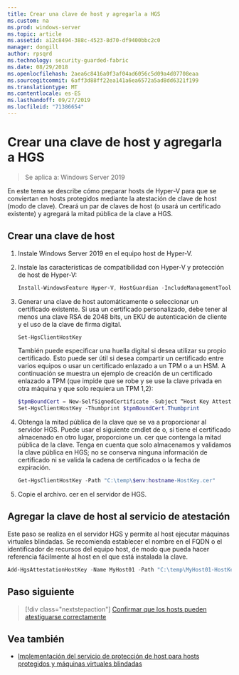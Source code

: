 ```yaml
---
title: Crear una clave de host y agregarla a HGS
ms.custom: na
ms.prod: windows-server
ms.topic: article
ms.assetid: a12c8494-388c-4523-8d70-df9400bbc2c0
manager: dongill
author: rpsqrd
ms.technology: security-guarded-fabric
ms.date: 08/29/2018
ms.openlocfilehash: 2aea6c8416a0f3af04ad6056c5d09a4d07708eaa
ms.sourcegitcommit: 6aff3d88ff22ea141a6ea6572a5ad8dd6321f199
ms.translationtype: MT
ms.contentlocale: es-ES
ms.lasthandoff: 09/27/2019
ms.locfileid: "71386654"
---
```

# <a name="create-a-host-key-and-add-it-to-hgs"></a>Crear una clave de host y agregarla a HGS

>Se aplica a: Windows Server 2019


En este tema se describe cómo preparar hosts de Hyper-V para que se conviertan en hosts protegidos mediante la atestación de clave de host (modo de clave). Creará un par de claves de host (o usará un certificado existente) y agregará la mitad pública de la clave a HGS.

## <a name="create-a-host-key"></a>Crear una clave de host

1.  Instale Windows Server 2019 en el equipo host de Hyper-V.
2.  Instale las características de compatibilidad con Hyper-V y protección de host de Hyper-V:

    ```powershell
    Install-WindowsFeature Hyper-V, HostGuardian -IncludeManagementTools -Restart
    ``` 

3.  Generar una clave de host automáticamente o seleccionar un certificado existente. Si usa un certificado personalizado, debe tener al menos una clave RSA de 2048 bits, un EKU de autenticación de cliente y el uso de la clave de firma digital.

    ```powershell
    Set-HgsClientHostKey
    ```

    También puede especificar una huella digital si desea utilizar su propio certificado. 
    Esto puede ser útil si desea compartir un certificado entre varios equipos o usar un certificado enlazado a un TPM o a un HSM. A continuación se muestra un ejemplo de creación de un certificado enlazado a TPM (que impide que se robe y se use la clave privada en otra máquina y que solo requiera un TPM 1,2):

    ```powershell
    $tpmBoundCert = New-SelfSignedCertificate -Subject “Host Key Attestation ($env:computername)” -Provider “Microsoft Platform Crypto Provider”
    Set-HgsClientHostKey -Thumbprint $tpmBoundCert.Thumbprint
    ```

4.  Obtenga la mitad pública de la clave que se va a proporcionar al servidor HGS. Puede usar el siguiente cmdlet de o, si tiene el certificado almacenado en otro lugar, proporcione un. cer que contenga la mitad pública de la clave. Tenga en cuenta que solo almacenamos y validamos la clave pública en HGS; no se conserva ninguna información de certificado ni se valida la cadena de certificados o la fecha de expiración.

    ```powershell
    Get-HgsClientHostKey -Path "C:\temp\$env:hostname-HostKey.cer"
    ```

5.  Copie el archivo. cer en el servidor de HGS.

## <a name="add-the-host-key-to-the-attestation-service"></a>Agregar la clave de host al servicio de atestación

Este paso se realiza en el servidor HGS y permite al host ejecutar máquinas virtuales blindadas. Se recomienda establecer el nombre en el FQDN o el identificador de recursos del equipo host, de modo que pueda hacer referencia fácilmente al host en el que está instalada la clave.

```powershell
Add-HgsAttestationHostKey -Name MyHost01 -Path "C:\temp\MyHost01-HostKey.cer"
``` 

## <a name="next-step"></a>Paso siguiente

> [!div class="nextstepaction"]
> [Confirmar que los hosts pueden atestiguarse correctamente](guarded-fabric-confirm-hosts-can-attest-successfully.md)

## <a name="see-also"></a>Vea también

- [Implementación del servicio de protección de host para hosts protegidos y máquinas virtuales blindadas](guarded-fabric-deploying-hgs-overview.md)
